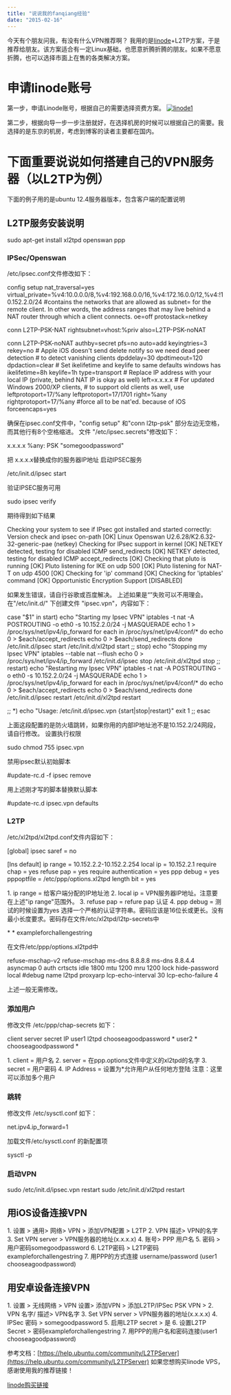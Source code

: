 ```yaml
---
title: "说说我的fanqiang经验"
date: "2015-02-16"
---
```


今天有个朋友问我，有没有什么VPN推荐啊？ 我用的是[linode](https://www.linode.com/?r=0e6ffbe8fe1ed05af48108740db6a22632325d99)+L2TP方案，于是推荐给朋友。该方案适合有一定Linux基础，也愿意折腾折腾的朋友。如果不愿意折腾，也可以选择市面上在售的各类解决方案。

# 申请linode账号

第一步，申请Linode账号，根据自己的需要选择资费方案。 [![linode1](/wp-content/uploads/2015/02/linode1.png)](https://www.linode.com/?r=0e6ffbe8fe1ed05af48108740db6a22632325d99)

第二步，根据向导一步一步注册就好，在选择机房的时候可以根据自己的需要。我选择的是东京的机房，考虑到博客的读者主要都在国内。

# 下面重要说说如何搭建自己的VPN服务器（以L2TP为例）

下面的例子用的是ubuntu 12.4服务器版本，包含客户端的配置说明

## L2TP服务安装说明

sudo apt-get install xl2tpd openswan ppp

### IPSec/Openswan

/etc/ipsec.conf文件修改如下：

config setup
    nat\_traversal=yes
    virtual\_private=%v4:10.0.0.0/8,%v4:192.168.0.0/16,%v4:172.16.0.0/12,%v4:!10.152.2.0/24
    #contains the networks that are allowed as subnet= for the remote client. In other words, the address ranges that may live behind a NAT router through which a client connects.
    oe=off
    protostack=netkey
 
conn L2TP-PSK-NAT
    rightsubnet=vhost:%priv
    also=L2TP-PSK-noNAT
 
conn L2TP-PSK-noNAT
    authby=secret
    pfs=no
    auto=add
    keyingtries=3
    rekey=no
    # Apple iOS doesn't send delete notify so we need dead peer detection
    # to detect vanishing clients
    dpddelay=30
    dpdtimeout=120
    dpdaction=clear
    # Set ikelifetime and keylife to same defaults windows has
    ikelifetime=8h
    keylife=1h
    type=transport
    # Replace IP address with your local IP (private, behind NAT IP is okay as well)
    left=x.x.x.x
    # For updated Windows 2000/XP clients,
    # to support old clients as well, use leftprotoport=17/%any
    leftprotoport=17/1701
    right=%any
    rightprotoport=17/%any
    #force all to be nat'ed. because of iOS
    forceencaps=yes

确保在ipsec.conf文件中，"config setup" 和"conn l2tp-psk" 部分左边无空格，而其他行有8个空格缩进。 文件 "/etc/ipsec.secrets"修改如下：

x.x.x.x   %any:  PSK "somegoodpassword"

把 x.x.x.x替换成你的服务器IP地址 启动IPSEC服务

/etc/init.d/ipsec start

验证IPSEC服务可用

sudo ipsec verify

期待得到如下结果

Checking your system to see if IPsec got installed and started correctly:
Version check and ipsec on-path                                 \[OK\]
Linux Openswan U2.6.28/K2.6.32-32-generic-pae (netkey)
Checking for IPsec support in kernel                            \[OK\]
NETKEY detected, testing for disabled ICMP send\_redirects       \[OK\]
NETKEY detected, testing for disabled ICMP accept\_redirects     \[OK\]
Checking that pluto is running                                  \[OK\]
Pluto listening for IKE on udp 500                              \[OK\]
Pluto listening for NAT-T on udp 4500                           \[OK\]
Checking for 'ip' command                                       \[OK\]
Checking for 'iptables' command                                 \[OK\]
Opportunistic Encryption Support                                \[DISABLED\]

如果发生错误，请自行谷歌或百度解决。 上述如果是“”失败可以不用理会。 在"/etc/init.d/" 下创建文件 "ipsec.vpn"，内容如下：

case "$1" in
  start)
echo "Starting my Ipsec VPN"
iptables  -t nat   -A POSTROUTING -o eth0 -s 10.152.2.0/24 -j MASQUERADE
echo 1 > /proc/sys/net/ipv4/ip\_forward
for each in /proc/sys/net/ipv4/conf/\*
do
    echo 0 > $each/accept\_redirects
    echo 0 > $each/send\_redirects
done
/etc/init.d/ipsec start
/etc/init.d/xl2tpd start
;;
stop)
echo "Stopping my Ipsec VPN"
iptables --table nat --flush
echo 0 > /proc/sys/net/ipv4/ip\_forward
/etc/init.d/ipsec stop
/etc/init.d/xl2tpd stop
;;
restart)
echo "Restarting my Ipsec VPN"
iptables  -t nat   -A POSTROUTING -o eth0 -s 10.152.2.0/24 -j MASQUERADE
echo 1 > /proc/sys/net/ipv4/ip\_forward
for each in /proc/sys/net/ipv4/conf/\*
do
    echo 0 > $each/accept\_redirects
    echo 0 > $each/send\_redirects
done
/etc/init.d/ipsec restart
/etc/init.d/xl2tpd restart
 
;;
  \*)
 echo "Usage: /etc/init.d/ipsec.vpn  {start|stop|restart}"
 exit 1
  ;;
esac

上面这段配置的是防火墙跳转，如果你用的内部IP地址池不是10.152.2/24网段，请自行修改。 设置执行权限

sudo chmod 755 ipsec.vpn

禁用ipsec默认初始脚本

#update-rc.d -f ipsec remove

用上述刚才写的脚本替换默认脚本

#update-rc.d ipsec.vpn defaults

### L2TP

/etc/xl2tpd/xl2tpd.conf文件内容如下：

\[global\]
ipsec saref = no
 
\[lns default\]
ip range = 10.152.2.2-10.152.2.254
local ip = 10.152.2.1
require chap = yes
refuse pap = yes
require authentication = yes
ppp debug = yes
pppoptfile = /etc/ppp/options.xl2tpd
length bit = yes

1\. ip range = 给客户端分配的IP地址池 2. local ip = VPN服务器IP地址。注意要在上述"ip range"范围外。 3. refuse pap = refure pap 认证 4. ppp debug = 测试的时候设置为yes 选择一个严格的认证字符串。密码应该是16位长或更长。没有最小长度要求。密码存在文件/etc/xl2tpd/l2tp-secrets中

\* \* exampleforchallengestring

在文件/etc/ppp/options.xl2tpd中

refuse-mschap-v2
refuse-mschap
ms-dns 8.8.8.8
ms-dns 8.8.4.4
asyncmap 0
auth
crtscts
idle 1800
mtu 1200
mru 1200
lock
hide-password
local
#debug
name l2tpd
proxyarp
lcp-echo-interval 30
lcp-echo-failure 4

上述一般无需修改。

### 添加用户

修改文件 /etc/ppp/chap-secrets 如下：

client server secret IP
user1 l2tpd chooseagoodpassword \*
user2 \* chooseagoodpassword \*

1\. client = 用户名 2. server = 在ppp.options文件中定义的xl2tpd的名字 3. secret = 用户密码 4. IP Address = 设置为\*允许用户从任何地方登陆 注意：这里可以添加多个用户

### 跳转

修改文件 /etc/sysctl.conf 如下：

net.ipv4.ip\_forward=1

加载文件/etc/sysctl.conf 的新配置项

sysctl -p

### 启动VPN

sudo /etc/init.d/ipsec.vpn restart
sudo /etc/init.d/xl2tpd restart

## 用iOS设备连接VPN

1\. 设置 > 通用> 网络> VPN > 添加VPN配置 > L2TP 2. VPN 描述> VPN的名字 3. Set VPN server > VPN服务器的地址(x.x.x.x) 4. 账号> PPP 用户名 5. 密码 > 用户密码somegoodpassword 6. L2TP密码 > L2TP密码exampleforchallengestring 7. 用PPP的方式连接 username/password (user1 chooseagoodpassword)

## 用安卓设备连接VPN

1\. 设置 > 无线网络 > VPN 设置> 添加VPN > 添加L2TP/IPSec PSK VPN > 2. VPN 名字/ 描述> VPN名字 3. Set VPN server > VPN服务器的地址(x.x.x.x) 4. IPSec 密码 > somegoodpassword 5. 启用L2TP secret > 是 6. 设置L2TP Secret > 密码exampleforchallengestring 7. 用PPP的用户名和密码连接(user1 chooseagoodpassword)

参考文档：[https://help.ubuntu.com/community/L2TPServer](https://help.ubuntu.com/community/L2TPServer) 如果您想购买linode VPS，感谢使用我的推荐链接！

[linode购买链接](https://www.linode.com/?r=0e6ffbe8fe1ed05af48108740db6a22632325d99)
